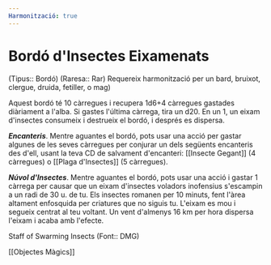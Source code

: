 ```yaml
---
Harmonització: true
---
```

# Bordó d'Insectes Eixamenats

(Tipus:: Bordó) (Raresa:: Rar)
Requereix harmonització per un bard, bruixot, clergue, druida, fetiller, o mag)

Aquest bordó té 10 càrregues i recupera 1d6+4 càrregues gastades diàriament a l'alba. Si gastes l'última càrrega, tira un d20. En un 1, un eixam d'insectes consumeix i destrueix el bordó, i després es dispersa.

***Encanteris***. Mentre aguantes el bordó, pots usar una acció per gastar algunes de les seves càrregues per conjurar un dels següents encanteris des d'ell, usant la teva CD de salvament d'encanteri: [[Insecte Gegant]] (4 càrregues) o [[Plaga d'Insectes]] (5 càrregues).

***Núvol d'Insectes***. Mentre aguantes el bordó, pots usar una acció i gastar 1 càrrega per causar que un eixam d'insectes voladors inofensius s'escampin a un radi de 30 u. de tu. Els insectes romanen per 10 minuts, fent l'àrea altament enfosquida per criatures que no siguis tu. L'eixam es mou i segueix centrat al teu voltant. Un vent d'almenys 16 km per hora dispersa l'eixam i acaba amb l'efecte.

Staff of Swarming Insects (Font:: DMG)

[[Objectes Màgics]]